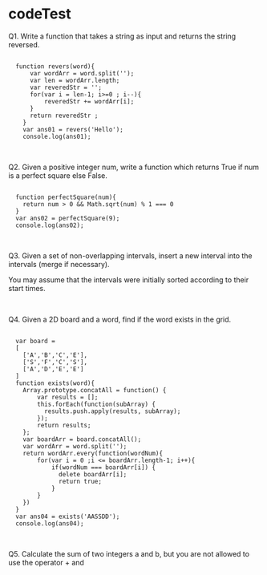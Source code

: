 # codeTest
<p> Q1. Write a function that takes a string as input and returns the string reversed. </p>
<pre><code>
  function revers(word){
      var wordArr = word.split('');
      var len = wordArr.length;
      var reveredStr = '';
      for(var i = len-1; i>=0 ; i--){
          reveredStr += wordArr[i];
      }
      return reveredStr ;
    }
    var ans01 = revers('Hello');
    console.log(ans01);
</code></pre>
<br>
<p> Q2. Given a positive integer num, write a function which returns True if num is a perfect square else False. </p>
<pre><code>
  function perfectSquare(num){
    return num > 0 && Math.sqrt(num) % 1 === 0
  }
  var ans02 = perfectSquare(9);
  console.log(ans02);
</code></pre>
<br>
<p>Q3. Given a set of non-overlapping intervals, insert a new interval into the intervals (merge if necessary).</p>
<p>You may assume that the intervals were initially sorted according to their start times. </p>
<br>
<p>Q4. Given a 2D board and a word, find if the word exists in the grid.</p>
<pre><code>
  var board = 
  [ 
    ['A','B','C','E'], 
    ['S','F','C','S'], 
    ['A','D','E','E'] 
  ] 
  function exists(word){
    Array.prototype.concatAll = function() {
        var results = [];
        this.forEach(function(subArray) {
          results.push.apply(results, subArray);
        });
        return results;
    };
    var boardArr = board.concatAll();
    var wordArr = word.split('');
    return wordArr.every(function(wordNum){
        for(var i = 0 ;i <= boardArr.length-1; i++){
            if(wordNum === boardArr[i]) {
              delete boardArr[i];
              return true;
            }
        }
    })
  }
  var ans04 = exists('AASSDD');
  console.log(ans04);
</code></pre>
<br>
<p>Q5. Calculate the sum of two integers a and b, but you are not allowed to use the operator + and </p>
